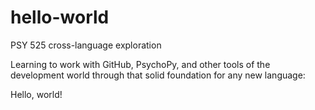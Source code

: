 # hello-world
PSY 525 cross-language exploration

Learning to work with GitHub, PsychoPy, and other tools of the development world through that solid foundation for any new language:

Hello, world!
